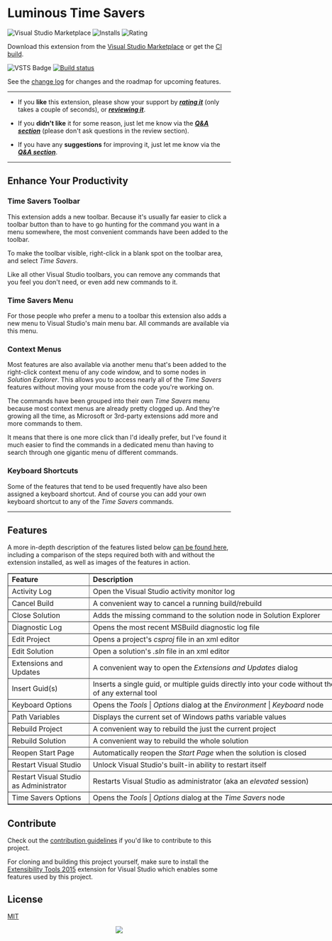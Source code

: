 # Luminous Time Savers

![Visual Studio Marketplace][version-badge-url]
![Installs][installs-badge-url]
![Rating][rating-badge-url]

Download this extension from the [Visual Studio Marketplace][marketplace-url]
or get the [CI build][ci-build-url].

![VSTS Badge][vsts-badge-url]
[![Build status][appveyor-status]][appveyor-url]

See the [change log][changelog-url] for changes and the roadmap for upcoming features.

---

- If you **like** this extension, please show your support by [***rating it***][rating-url]
(only takes a couple of seconds),
or [***reviewing it***][rating-url].

- If you **didn't like** it for some reason, just let me know via the [***Q&A section***][qna-url]
(please don't ask questions in the review section).

- If you have any **suggestions** for improving it,
just let me know via the [***Q&A section***][suggestions-url].

---
## Enhance Your Productivity

### Time Savers Toolbar
This extension adds a new toolbar.
Because it's usually far easier to click a toolbar button than to have to go hunting for
the command you want in a menu somewhere,
the most convenient commands have been added to the toolbar.

To make the toolbar visible, right-click in a blank spot on the toolbar area,
and select *Time Savers*.

Like all other Visual Studio toolbars, you can remove any commands that you feel you don't need,
or even add new commands to it.

### Time Savers Menu
For those people who prefer a menu to a toolbar this extension also adds a new menu to
Visual Studio's main menu bar. All commands are available via this menu.

### Context Menus
Most features are also available via another menu that's been added to the
right-click context menu of any code window, and to some nodes in *Solution Explorer*.
This allows you to access nearly all of the *Time Savers* features
without moving your mouse from the code you're working on.

The commands have been grouped into their own *Time Savers* menu because most context menus
are already pretty clogged up. And they're growing all the time,
as Microsoft or 3rd-party extensions add more and more commands to them.

It means that there is one more click than I'd ideally prefer,
but I've found it much easier to find the commands in a dedicated menu
than having to search through one gigantic menu of different commands.

### Keyboard Shortcuts
Some of the features that tend to be used frequently have also been assigned a keyboard shortcut.
And of course you can add your own keyboard shortcut to any of the *Time Savers* commands.

---

## Features

A more in-depth description of the features listed below [can be found here][features-url],
including a comparison of the steps required both with and without the extension installed,
as well as images of the features in action.

<table style="width: 800px;" border="1">
<tbody>
    <tr>
        <td style="text-align: left;"><strong>Feature</strong></td>
        <td style="text-align: left;"><strong>Description</strong></td>
    </tr>
    <tr>
        <td>Activity Log</td>
        <td>Open the Visual Studio activity monitor log</td>
    </tr>
    <tr>
        <td>Cancel Build</td>
        <td>A convenient way to cancel a running build/rebuild</td>
    </tr>
    <tr>
        <td>Close Solution</td>
        <td>Adds the missing command to the solution node in Solution Explorer</td>
    </tr>
    <tr>
        <td>Diagnostic Log</td>
        <td>Opens the most recent MSBuild diagnostic log file</td>
    </tr>
    <tr>
        <td>Edit Project</td>
        <td>Opens a project's <i>csproj</i> file in an xml editor</td>
    </tr>
    <tr>
        <td>Edit Solution</td>
        <td>Open a solution's <i>.sln</i> file in an xml editor</td>
    </tr>
    <tr>
        <td>Extensions and Updates</td>
        <td>A convenient way to open the <i>Extensions and Updates</i> dialog</td>
    </tr>
    <tr>
        <td>Insert Guid(s)</td>
        <td>Inserts a single guid, or multiple guids directly into your code without the use of any external tool</td>
    </tr>
    <tr>
        <td>Keyboard Options</td>
        <td>Opens the <i>Tools</i> | <i>Options</i> dialog at the <i>Environment</i> | <i>Keyboard</i> node</td>
    </tr>
    <tr>
        <td>Path Variables</td>
        <td>Displays the current set of Windows paths variable values</td>
    </tr>
    <tr>
        <td>Rebuild Project</td>
        <td>A convenient way to rebuild the just the current project</td>
    </tr>
    <tr>
        <td>Rebuild Solution</td>
        <td>A convenient way to rebuild the whole solution</td>
    </tr>
    <tr>
        <td>Reopen Start Page</td>
        <td>Automatically reopen the <i>Start Page</i> when the solution is closed</td>
    <tr>
        <td>Restart Visual Studio</td>
        <td>Unlock Visual Studio's built-in ability to restart itself</td>
    </tr>
    <tr>
        <td>Restart Visual Studio <br /> as Administrator</td>
        <td>Restarts Visual Studio as administrator (aka an <i>elevated</i> session)</td>
    </tr>
    <tr>
        <td>Time Savers Options</td>
        <td>Opens the <i>Tools</i> | <i>Options</i> dialog at the <i>Time Savers</i> node</td>
    </tr>
</table>

## Contribute
Check out the [contribution guidelines][contributing-url]
if you'd like to contribute to this project.

For cloning and building this project yourself, make sure to install the
[Extensibility Tools 2015][extensibility-tools-url]
extension for Visual Studio which enables some features used by this project.

## License
[MIT][license-url]

<div style="text-align:center">
    <img src="https://i1.visualstudiogallery.msdn.s-msft.com/049c7ac5-ba44-4a72-b4ee-7be7fb1b0edd/image/file/262824/1/lss-vsip.png"/>
</div>

[version-badge-url]: http://vsmarketplacebadge.apphb.com/version-short/YannDuran.VisualStudioTimeSavers.svg?label=version&colorB=7E57C2
[installs-badge-url]: http://vsmarketplacebadge.apphb.com/installs-short/YannDuran.VisualStudioTimeSavers.svg?colorB=7E57C2
[rating-badge-url]: http://vsmarketplacebadge.apphb.com/rating-short/YannDuran.VisualStudioTimeSavers.svg?colorB=7E57C2

[vsts-badge-url]: https://lumiinus.visualstudio.com/_apis/public/build/definitions/c31b2195-e4da-4ad9-a64c-e1712d313703/15/badge
[appveyor-status]: https://ci.appveyor.com/api/projects/status/tsf4rxwtgtcub741?svg=true
[appveyor-url]: https://ci.appveyor.com/project/luminous-software/time-savers

[ci-build]: http://vsixgallery.com/extension/049c7ac5-ba44-4a72-b4ee-7be7fb1b0edd/
[ci-build-url]: http://vsixgallery.com/extension/049c7ac5-ba44-4a72-b4ee-7be7fb1b0edd/

[marketplace-url]: https://marketplace.visualstudio.com/vsgallery/049c7ac5-ba44-4a72-b4ee-7be7fb1b0edd
[gallery-url]: https://visualstudiogallery.msdn.microsoft.com/049c7ac5-ba44-4a72-b4ee-7be7fb1b0edd
[rating-url]: https://marketplace.visualstudio.com/vsgallery/049c7ac5-ba44-4a72-b4ee-7be7fb1b0edd#review-details
[qna-url]: https://marketplace.visualstudio.com/vsgallery/049c7ac5-ba44-4a72-b4ee-7be7fb1b0edd#qna
[suggestions-url]: https://marketplace.visualstudio.com/vsgallery/049c7ac5-ba44-4a72-b4ee-7be7fb1b0edd#qna

[changelog-url]: https://github.com/luminous-software/time-savers/blob/master/CHANGELOG.md
[features-url]: https://luminous-software.solutions/extensions-vs/#time-savers

[contributing-url]: https://github.com/luminous-software/time-savers/blob/master/.github/CONTRIBUTING.md
[extensibility-tools-url]: https://visualstudiogallery.msdn.microsoft.com/ab39a092-1343-46e2-b0f1-6a3f91155aa6

[license-url]: https://github.com/luminous-software/time-savers/blob/master/LICENSE

